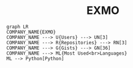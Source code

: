 <h1 align="center">EXMO</h1>

```mermaid
graph LR
COMPANY_NAME{EXMO}
COMPANY_NAME ---> U{Users} ---> UN[3]
COMPANY_NAME ---> R{Repositories} ---> RN[3]
COMPANY_NAME ---> G{Gists} ---> GN[36]
COMPANY_NAME ---> ML{Most Used<br>Languages}
ML --> Python[Python]
```
